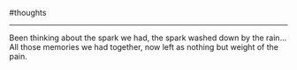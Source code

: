 
#thoughts

---

Been thinking about the spark we had,
the spark washed down by the rain...
All those memories we had together,
now left as nothing but weight of the pain.